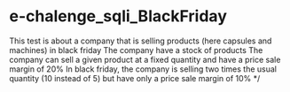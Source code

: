 # e-chalenge_sqli_BlackFriday
This test is about a company that is selling products (here capsules and machines) in black friday     The company have a stock of products     The company can sell a given product at a fixed quantity and have a price sale margin of 20%     In black friday, the company is selling two times the usual quantity (10 instead of 5) but have only a price sale margin of 10%  */
